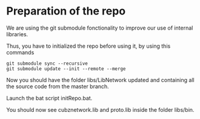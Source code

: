 # Preparation of the repo

We are using the git submodule fonctionality to improve our use of internal libraries.

Thus, you have to initialized the repo before using it, by using this commands

```
git submodule sync --recursive
git submodule update --init --remote --merge
```

Now you should have the folder libs/LibNetwork updated and containing all the source code from the master branch.

Launch the bat script initRepo.bat.

You should now see cubznetwork.lib and proto.lib inside the folder libs/bin.
